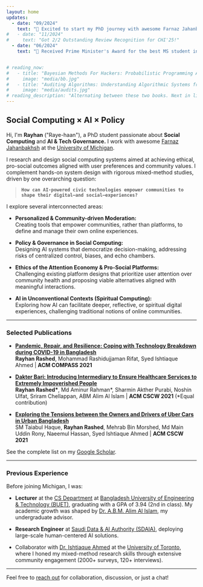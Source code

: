 ```yaml
---
layout: home
updates:
  - date: "09/2024"
    text: "📍 Excited to start my PhD journey with awesome Farnaz Jahanbakhsh!"
#   - date: "11/2024"
#     text: "Got 2/2 Outstanding Review Recognition for CHI'25!"
  - date: "06/2024"
    text: "🏅 Received Prime Minister's Award for the best MS student in the ICT sector in Bangladesh [here]"


# reading_now:
#   - title: "Bayesian Methods For Hackers: Probabilistic Programming And Bayesian Inference"
#     image: "media/bb.jpg"
#   - title: "Auditing Algorithms: Understanding Algorithmic Systems from the Outside In"
#     image: "media/audits.jpg"
# reading_description: "Alternating between these two books. Next in line: <strong>Causal Inference: What If </strong> by Miguel Angel Hernán"
---
```


<h2 class="responsive-heading">Social Computing × AI × Policy</h2>

Hi, I'm **Rayhan** ("Raye-haan"), a PhD student passionate about **Social Computing** and **AI & Tech Governance.** I work with awesome [Farnaz Jahanbakhsh](https://people.csail.mit.edu/farnazj/) at the [University of Michigan](https://www.umich.edu).

I research and design social computing systems aimed at achieving ethical, pro-social outcomes aligned with user preferences and community values. I complement hands-on system design with rigorous mixed-method studies, driven by one overarching question:


>**```How can AI-powered civic technologies empower communities to shape their digital—and social—experiences?```**

I explore several interconnected areas:

- **Personalized & Community-driven Moderation:**  
  Creating tools that empower communities, rather than platforms, to define and manage their own online experiences.

- **Policy & Governance in Social Computing:**  
  Designing AI systems that democratize decision-making, addressing risks of centralized control, biases, and echo chambers.

- **Ethics of the Attention Economy & Pro-Social Platforms:**  
  Challenging existing platform designs that prioritize user attention over community health and proposing viable alternatives aligned with meaningful interactions.

- **AI in Unconventional Contexts (Spiritual Computing):**  
  Exploring how AI can facilitate deeper, reflective, or spiritual digital experiences, challenging traditional notions of online communities.

---

### Selected Publications

- **[Pandemic, Repair, and Resilience: Coping with Technology Breakdown during COVID-19 in Bangladesh](/content/papers/pandemic_repair.pdf)**  
  **Rayhan Rashed**, Mohammad Rashidujjaman Rifat, Syed Ishtiaque Ahmed | **ACM COMPASS 2021**

- **[Dakter Bari: Introducing Intermediary to Ensure Healthcare Services to Extremely Impoverished People](/content/papers/dakter_bari.pdf)**  
  **Rayhan Rashed\***, Md Aminur Rahman\*, Sharmin Akther Purabi, Noshin Ulfat, Sriram Chellappan, ABM Alim Al Islam | **ACM CSCW 2021** (*Equal contribution)

- **[Exploring the Tensions between the Owners and Drivers of Uber Cars in Urban Bangladesh](/content/papers/uber.pdf)**  
  SM Taiabul Haque, **Rayhan Rashed**, Mehrab Bin Morshed, Md Main Uddin Rony, Naeemul Hassan, Syed Ishtiaque Ahmed | **ACM CSCW 2021**

See the complete list on my [Google Scholar](https://scholar.google.com/citations?user=6O9kQYAAAAAJ).

---

### Previous Experience

Before joining Michigan, I was:

- **Lecturer** at the [CS Department](https://cse.buet.ac.bd/) at [Bangladesh University of Engineering & Technology (BUET)](https://www.buet.ac.bd/), graduating with a GPA of 3.94 (2nd in class). My academic growth was shaped by [Dr. A.B.M. Alim Al Islam](https://sites.google.com/site/abmalimalislam/publications), my undergraduate advisor.

- **Research Engineer** at [Saudi Data & AI Authority (SDAIA)](https://sdaia.gov.sa/), deploying large-scale human-centered AI solutions.

- Collaborator with [Dr. Ishtiaque Ahmed](http://ishtiaque.net) at the [University of Toronto](http://cs.toronto.edu/), where I honed my mixed-method research skills through extensive community engagement (2000+ surveys, 120+ interviews).

---

Feel free to [reach out](mailto:rayrash@umich.edu) for collaboration, discussion, or just a chat!
